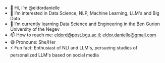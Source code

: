 - 👋 Hi, I’m @eldordanielle
- 👀 I’m interested in Data Science, NLP, Machine Learning, LLM's and Big Data
- 🌱 I’m currently learning Data Science and Engineering in the Ben Gurion University of the Negev
- 📫 How to reach me: eldord@post.bgu.ac.il; eldor.danielle@gmail.com
- 😄 Pronouns: She/Her
- ⚡ Fun fact: Enthusiast of NLI and LLM's, persueing studies of personalized LLM's based on social media

<!---
eldordanielle/eldordanielle is a ✨ special ✨ repository because its `README.md` (this file) appears on your GitHub profile.
You can click the Preview link to take a look at your changes.
--->
